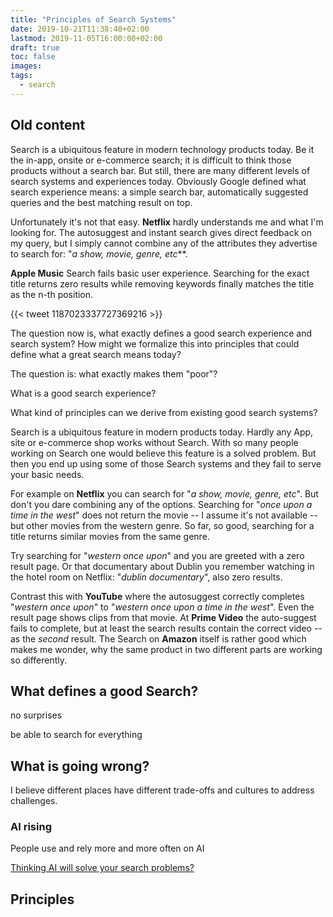 ```yaml
---
title: "Principles of Search Systems"
date: 2019-10-21T11:38:40+02:00
lastmod: 2019-11-05T16:00:00+02:00
draft: true
toc: false
images:
tags: 
  - search
---
```



## Old content

Search is a ubiquitous feature in modern technology products today. Be it the
in-app, onsite or e-commerce search; it is difficult to think those products
without a search bar. But still, there are many different levels of search
systems and experiences today. Obviously Google defined what search experience
means: a simple search bar, automatically suggested queries and the best
matching result on top.

Unfortunately it's not that easy. **Netflix** hardly understands me and what I'm
looking for. The autosuggest and instant search gives direct feedback on my
query, but I simply cannot combine any of the attributes they advertise to
search for: "*a show, movie, genre, etc***.

**Apple Music** Search fails basic user experience. Searching for the exact
title returns zero results while removing keywords finally matches the title as
the n-th position.

{{< tweet 1187023337727369216 >}}


The question now is, what exactly defines a good search experience and search
system? How might we formalize this into principles that could define what a
great search means today?

The question is: what exactly makes them "poor"?

What is a good search experience?

What kind of principles can we derive from existing good search systems?


Search is a ubiquitous feature in modern products today. Hardly any App, site or
e-commerce shop works without Search. With so many people working on Search one
would believe this feature is a solved problem. But then you end up using some
of those Search systems and they fail to serve your basic needs.

For example on **Netflix** you can search for "*a show, movie, genre, etc*". But
don't you dare combining any of the options. Searching for "*once upon a time in
the west*" does not return the movie -- I assume it's not available -- but other
movies from the western genre. So far, so good, searching for a title returns
similar movies from the same genre.

Try searching for "*western once upon*" and you are greeted with a zero
result page. Or that documentary about Dublin you remember watching in the hotel
room on Netflix: "*dublin documentary*", also zero results.

Contrast this with **YouTube** where the autosuggest correctly completes
"*western once upon*" to "*western once upon a time in the west*". Even the
result page shows clips from that movie. At **Prime Video** the auto-suggest
fails to complete, but at least the search results contain the correct video --
as the *second* result. The Search on **Amazon** itself is rather good which
makes me wonder, why the same product in two different parts are working so
differently.

## What defines a good Search?

no surprises

be able to search for everything


## What is going wrong?

I believe different places have different trade-offs and cultures to address
challenges.

### AI rising

People use and rely more and more often on AI

[Thinking AI will solve your search problems?][0]

## Principles


[0]: https://opensourceconnections.com/blog/2018/10/19/thinking-of-ai-for-search/
